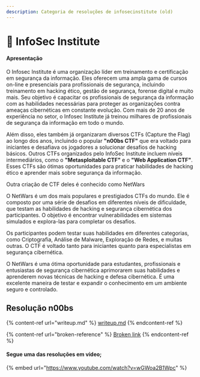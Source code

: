 ```yaml
---
description: Categoria de resoluções de infosecinstitute (old)
---
```


# 🚩 InfoSec Institute

#### Apresentação

O Infosec Institute é uma organização líder em treinamento e certificação em segurança da informação. Eles oferecem uma ampla gama de cursos on-line e presenciais para profissionais de segurança, incluindo treinamento em hacking ético, gestão de segurança, forense digital e muito mais. Seu objetivo é capacitar os profissionais de segurança da informação com as habilidades necessárias para proteger as organizações contra ameaças cibernéticas em constante evolução. Com mais de 20 anos de experiência no setor, o Infosec Institute já treinou milhares de profissionais de segurança da informação em todo o mundo.

Além disso, eles também já organizaram diversos CTFs (Capture the Flag) ao longo dos anos, incluindo o popular **"n00bs CTF"** que era voltado para iniciantes e desafiava os jogadores a solucionar desafios de hacking básicos. Outros CTFs organizados pelo InfoSec Institute incluem níveis intermediários, como o **"Metasploitable CTF"** e o **"Web Application CTF"**. Esses CTFs são ótimas oportunidades para praticar habilidades de hacking ético e aprender mais sobre segurança da informação.

Outra criação de CTF deles é conhecido como NetWars

O NetWars é um dos mais populares e prestigiados CTFs do mundo. Ele é composto por uma série de desafios em diferentes níveis de dificuldade, que testam as habilidades de hacking e segurança cibernética dos participantes. O objetivo é encontrar vulnerabilidades em sistemas simulados e explora-las para completar os desafios.

Os participantes podem testar suas habilidades em diferentes categorias, como Criptografia, Análise de Malware, Exploração de Redes, e muitas outras. O CTF é voltado tanto para iniciantes quanto para especialistas em segurança cibernética.

O NetWars é uma ótima oportunidade para estudantes, profissionais e entusiastas de segurança cibernética aprimorarem suas habilidades e aprenderem novas técnicas de hacking e defesa cibernética. É uma excelente maneira de testar e expandir o conhecimento em um ambiente seguro e controlado.

## Resolução n00bs

{% content-ref url="writeup.md" %}
[writeup.md](writeup.md)
{% endcontent-ref %}

{% content-ref url="broken-reference" %}
[Broken link](broken-reference)
{% endcontent-ref %}

#### Segue uma das resoluções em vídeo;

{% embed url="https://www.youtube.com/watch?v=wGWoa2B1Wpc" %}



